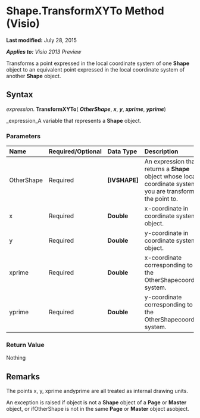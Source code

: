 
# Shape.TransformXYTo Method (Visio)

 **Last modified:** July 28, 2015

 _**Applies to:** Visio 2013 Preview_

Transforms a point expressed in the local coordinate system of one  **Shape** object to an equivalent point expressed in the local coordinate system of another **Shape** object.


## Syntax

 _expression_. **TransformXYTo**( **_OtherShape_**,  **_x_**,  **_y_**,  **_xprime_**,  **_yprime_**)

 _expression_A variable that represents a  **Shape** object.


### Parameters



|**Name**|**Required/Optional**|**Data Type**|**Description**|
|:-----|:-----|:-----|:-----|
|OtherShape|Required| **[IVSHAPE]**|An expression that returns a  **Shape** object whose local coordinate system you are transforming the point to.|
|x|Required| **Double**|x-coordinate in coordinate system of object.|
|y|Required| **Double**|y-coordinate in coordinate system of object.|
|xprime|Required| **Double**|x-coordinate corresponding to xin the OtherShapecoordinate system.|
|yprime|Required| **Double**|y-coordinate corresponding to yin the OtherShapecoordinate system.|

### Return Value

Nothing


## Remarks

The points x, y, xprime andyprime are all treated as internal drawing units.

An exception is raised if object is not a  **Shape** object of a **Page** or **Master** object, or ifOtherShape is not in the same **Page** or **Master** object asobject.

